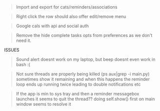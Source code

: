 > Import and export for cats/reminders/associations

> Right click the row should also offer edit/remove menu

> Google cals with api and social auth

> Remove the hide complete tasks opts from preferences as we don't need it.

ISSUES

> Sound alert doesnt work on my laptop, but beep doesnt even work in bash :(

> Not sure threads are properly being killed (ps aux|grep -i main.py)
  sometimes show it remaining and when this happens the reminder loop
  ends up running twice leading to double notifications etc

> If the app is min to sys tray and then a reminder messagebox launches it
  seems to quit the thread?? doing self.show() first on main window seems to resolve it




